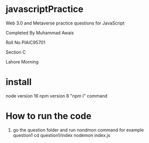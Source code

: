 # javascriptPractice
Web 3.0 and Metaverse practice questions for JavaScript

Completed By Muhammad Awais

Roll No PIAIC95701

Section C

Lahore Morning 

# install
node version 16
npm version 8
 "npm i" command 

# How to run the code 
1. go the question folder and run nondmon command 
 for  example 
 question1
 cd question1/index
 nodemon index.js
